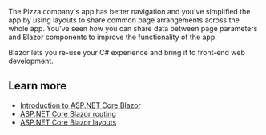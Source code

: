 The Pizza company's app has better navigation and you've simplified the app by using layouts to share common page arrangements across the whole app. You've seen how you can share data between page parameters and Blazor components to improve the functionality of the app.

Blazor lets you re-use your C# experience and bring it to front-end web development.

## Learn more

- [Introduction to ASP.NET Core Blazor](https://docs.microsoft.com/aspnet/core/blazor/?view=aspnetcore-5.0)
- [ASP.NET Core Blazor routing](https://docs.microsoft.com/aspnet/core/blazor/fundamentals/routing?view=aspnetcore-5.0)
- [ASP.NET Core Blazor layouts](https://docs.microsoft.com/aspnet/core/blazor/components/layouts?view=aspnetcore-5.0)
